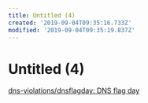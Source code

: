 ```yaml
---
title: Untitled (4)
created: '2019-09-04T09:35:16.733Z'
modified: '2019-09-04T09:35:19.837Z'
---
```


# Untitled (4)

[dns-violations/dnsflagday: DNS flag day](https://github.com/dns-violations/dnsflagday)


